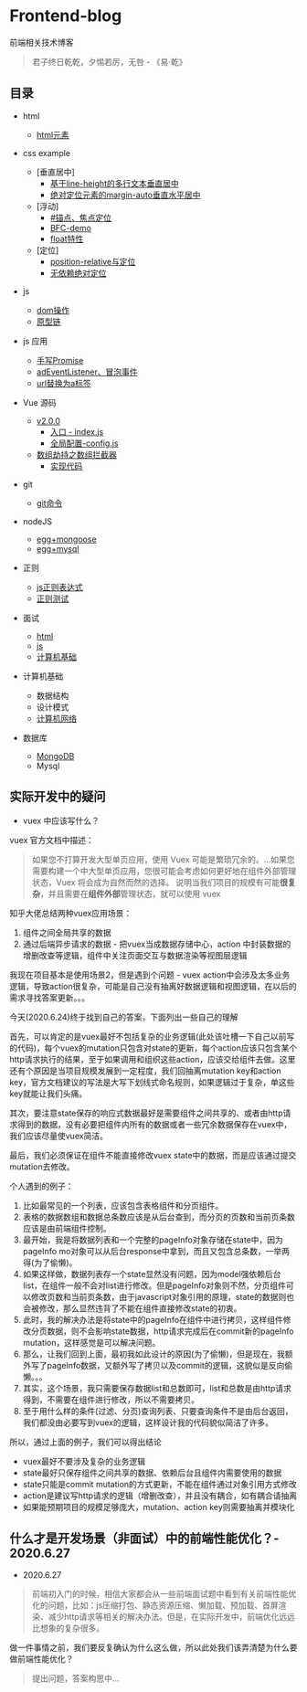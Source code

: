 # Frontend-blog

前端相关技术博客

> 君子终日乾乾，夕惕若厉，无咎 - 《易·乾》

## 目录

- html
    - [html元素](HTML/html元素.md)

- css example
    - [垂直居中]
        - [基于line-height的多行文本垂直居中](CSS/example/垂直居中/基于line-height单行文本垂直居中的1px问题.html)
        - [绝对定位元素的margin-auto垂直水平居中](CSS/example/垂直居中/绝对定位元素的margin-auto垂直水平居中.html)
    - [浮动]
        - [#锚点、焦点定位](CSS/example/浮动/#锚点、焦点定位.html)
        - [BFC-demo](CSS/example/浮动/BFC-demo.html)
        - [float特性](CSS/example/浮动/float特性.html)
    - [定位]
        - [position-relative与定位](CSS/example/定位/position-relative与定位.html)
        - [无依赖绝对定位](CSS/example/定位/无依赖绝对定位.html)
        
- js
    - [dom操作](JS/DOM操作.md)
    - [原型链](JS/原型链.md)

- js 应用
    - [手写Promise](JS/Promise/手写promise.js)
    - [adEventListener、冒泡事件](example/dom操作/addEventListener.html)
    - [url替换为a标签](example/url替换为a标签/urlToElementA.html)

- Vue 源码
    - [v2.0.0](Vue源码/v2.0.0/README.md)
        - [入口 - index.js](Vue源码/v2.0.0/入口-index.js.md)
        - [全局配置-config.js](Vue源码/v2.0.0/全局配置-config.js.md)
    - [数组劫持之数组拦截器](Vue源码/数组方法拦截器/readme.md)
        - [实现代码](Vue源码/数组方法拦截器/index.html)

- git
    - [git命令](Git操作/readme.md)

- nodeJS
    - [egg+mongoose](https://github.com/FBmm/egg-mongoose-example)
    - [egg+mysql](https://github.com/FBmm/egg-mysql-example)

- 正则
    - [js正则表达式](RegExp/readme.md)
    - [正则测试](RegExp/正则test.html)

- 面试
    - [html](面试题/html.md)
    - [js](面试题/js.md)
    - [计算机基础](面试题/计算机基础.md)

- 计算机基础
    - 数据结构
    - 设计模式
    - [计算机网络](计算机基础/计算机网络.md)

- 数据库
    - [MongoDB](https://github.com/FBmm/Mongodb-blog)
    - Mysql

## 实际开发中的疑问

- vuex 中应该写什么？

vuex 官方文档中描述：
> 如果您不打算开发大型单页应用，使用 Vuex 可能是繁琐冗余的。...如果您需要构建一个中大型单页应用，您很可能会考虑如何更好地在组件外部管理状态，Vuex 将会成为自然而然的选择。
说明当我们项目的规模有可能**很复杂**，并且需要在**组件外部**管理状态，就可以使用 vuex

知乎大佬总结两种vuex应用场景：
1. 组件之间全局共享的数据
2. 通过后端异步请求的数据 - 把vuex当成数据存储中心，action 中封装数据的增删改查等逻辑，组件中关注页面交互与数据渲染等视图层逻辑

我现在项目基本是使用场景2，但是遇到个问题 - vuex action中会涉及太多业务逻辑，导致action很复杂，可能是自己没有抽离好数据逻辑和视图逻辑，在以后的需求寻找答案更新。。。

今天(2020.6.24)终于找到自己的答案，下面列出一些自己的理解

首先，可以肯定的是vuex最好不包括复杂的业务逻辑(此处该吐槽一下自己以前写的代码)，每个vuex的mutation只包含对state的更新，每个action应该只包含某个http请求执行的结果，至于如果调用和组织这些action，应该交给组件去做。这里还有个原因是当项目规模发展到一定程度，我们回抽离mutation key和action key，官方文档建议的写法是大写下划线式命名规则，如果逻辑过于复杂，单这些key就能让我们头痛。

其次，要注意state保存的响应式数据最好是需要组件之间共享的、或者由http请求得到的数据，没有必要把组件内所有的数据或者一些冗余数据保存在vuex中，我们应该尽量使vuex简洁。

最后，我们必须保证在组件不能直接修改vuex state中的数据，而是应该通过提交mutation去修改。

个人遇到的例子：
1. 比如最常见的一个列表，应该包含表格组件和分页组件。
2. 表格的数据数组和数据总条数应该是从后台查到，而分页的页数和当前页条数应该是由前端组件控制。
3. 最开始，我是将数据列表和一个完整的pageInfo对象存储在state中，因为pageInfo mo对象可以从后台response中拿到，而且又包含总条数，一举两得(为了偷懒)。
4. 如果这样做，数据列表存一个state显然没有问题，因为model强依赖后台list，在组件一般不会对list进行修改。但是pageInfo对象则不然，分页组件可以修改页数和当前页条数，由于javascript对象引用的原理，state的数据则也会被修改，那么显然违背了不能在组件直接修改state的初衷。
5. 此时，我的解决办法是将state中的pageInfo在组件中进行拷贝，这样组件修改分页数据，则不会影响state数据，http请求完成后在commit新的pageInfo mutation，这样感觉是可以解决问题。
6. 那么，让我们回到上面，最初我如此设计的原因(为了偷懒)，但是现在，我额外写了pageInfo数据，又额外写了拷贝以及commit的逻辑，这貌似是反向偷懒。。。
7. 其实，这个场景，我只需要保存数据list和总数即可，list和总数是由http请求得到，不需要在组件进行修改，所以不需要拷贝。
8. 至于用什么样的条件(过滤、分页)查询列表、只要查询条件不是由后台返回，我们都没由必要写到vuex的逻辑，这样设计我的代码貌似简洁了许多。

所以，通过上面的例子，我们可以得出结论
- vuex最好不要涉及复杂的业务逻辑
- state最好只保存组件之间共享的数据、依赖后台且组件内需要使用的数据
- state只能是commit mutation的方式更新，不能在组件通过对象引用方式修改
- action是建议写http请求的逻辑（增删改查），并且没有耦合，如有耦合请抽离
- 如果能预期项目的规模足够庞大，mutation、action key则需要抽离并模块化

## 什么才是开发场景（非面试）中的前端性能优化？- 2020.6.27

-  2020.6.27

> 前端初入门的时候，相信大家都会从一些前端面试题中看到有关前端性能优化的问题，比如：js压缩打包、静态资源压缩、懒加载、预加载、首屏渲染、减少http请求等相关的解决办法。但是，在实际开发中，前端优化远远比想象的复杂很多。

做一件事情之前，我们要反复确认为什么这么做，所以此处我们该弄清楚为什么要做前端性能优化？

> 提出问题，答案构思中...


